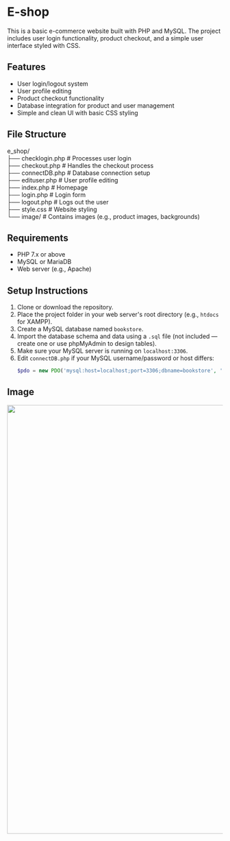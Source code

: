 # E-shop

This is a basic e-commerce website built with PHP and MySQL. The project includes user login functionality, product checkout, and a simple user interface styled with CSS.

## Features

- User login/logout system
- User profile editing
- Product checkout functionality
- Database integration for product and user management
- Simple and clean UI with basic CSS styling

## File Structure

e_shop/ <br/>
├── checklogin.php # Processes user login <br/>
├── checkout.php # Handles the checkout process <br/>
├── connectDB.php # Database connection setup <br/>
├── edituser.php # User profile editing <br/>
├── index.php # Homepage <br/>
├── login.php # Login form <br/>
├── logout.php # Logs out the user <br/>
├── style.css # Website styling <br/>
    └── image/ # Contains images (e.g., product images, backgrounds) <br/>

## Requirements

- PHP 7.x or above
- MySQL or MariaDB
- Web server (e.g., Apache)

## Setup Instructions

1. Clone or download the repository.
2. Place the project folder in your web server's root directory (e.g., `htdocs` for XAMPP).
3. Create a MySQL database named `bookstore`.
4. Import the database schema and data using a `.sql` file (not included — create one or use phpMyAdmin to design tables).
5. Make sure your MySQL server is running on `localhost:3306`.
6. Edit `connectDB.php` if your MySQL username/password or host differs:
   ```php
   $pdo = new PDO('mysql:host=localhost;port=3306;dbname=bookstore', 'root', '');

## Image
<img width="1000" height="auto" src="https://github.com/user-attachments/assets/16fe0f03-bbbb-4b10-9787-c01616c79a13">






